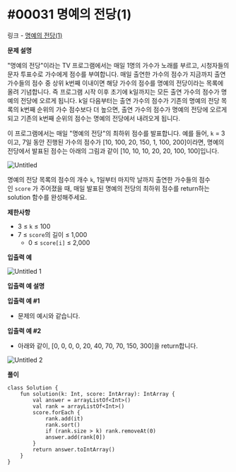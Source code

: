# #00031 명예의 전당(1)

링크 - [명예의 전당(1)](https://school.programmers.co.kr/learn/courses/30/lessons/138477)

**문제 설명**

"명예의 전당"이라는 TV 프로그램에서는 매일 1명의 가수가 노래를 부르고, 시청자들의 문자 투표수로 가수에게 점수를 부여합니다. 매일 출연한 가수의 점수가 지금까지 출연 가수들의 점수 중 상위 k번째 이내이면 해당 가수의 점수를 명예의 전당이라는 목록에 올려 기념합니다. 즉 프로그램 시작 이후 초기에 k일까지는 모든 출연 가수의 점수가 명예의 전당에 오르게 됩니다. k일 다음부터는 출연 가수의 점수가 기존의 명예의 전당 목록의 k번째 순위의 가수 점수보다 더 높으면, 출연 가수의 점수가 명예의 전당에 오르게 되고 기존의 k번째 순위의 점수는 명예의 전당에서 내려오게 됩니다.

이 프로그램에서는 매일 "명예의 전당"의 최하위 점수를 발표합니다. 예를 들어, `k` = 3이고, 7일 동안 진행된 가수의 점수가 [10, 100, 20, 150, 1, 100, 200]이라면, 명예의 전당에서 발표된 점수는 아래의 그림과 같이 [10, 10, 10, 20, 20, 100, 100]입니다.

![Untitled](https://user-images.githubusercontent.com/105714784/218960956-40be3a10-a789-4c7d-ae15-899618ac7bce.png)

명예의 전당 목록의 점수의 개수 `k`, 1일부터 마지막 날까지 출연한 가수들의 점수인 `score`
가 주어졌을 때, 매일 발표된 명예의 전당의 최하위 점수를 return하는 solution 함수를 완성해주세요.

****제한사항****

- 3 ≤ `k` ≤ 100
- 7 ≤ `score`의 길이 ≤ 1,000
    - 0 ≤ `score[i]` ≤ 2,000

****입출력 예****

![Untitled 1](https://user-images.githubusercontent.com/105714784/218960967-d2144fc3-7bf1-42d2-88d6-29459e6002b8.png)

****입출력 예 설명****

**입출력 예 #1**

- 문제의 예시와 같습니다.

**입출력 예 #2**

- 아래와 같이, [0, 0, 0, 0, 20, 40, 70, 70, 150, 300]을 return합니다.

![Untitled 2](https://user-images.githubusercontent.com/105714784/218960983-51165cd5-185d-4e34-aa08-238f357f58d6.png)

**풀이**

```
class Solution {
    fun solution(k: Int, score: IntArray): IntArray {
        val answer = arrayListOf<Int>()
        val rank = arrayListOf<Int>()
        score.forEach {
            rank.add(it)
            rank.sort()
            if (rank.size > k) rank.removeAt(0)
            answer.add(rank[0])
        }
        return answer.toIntArray()
    }
}
```
